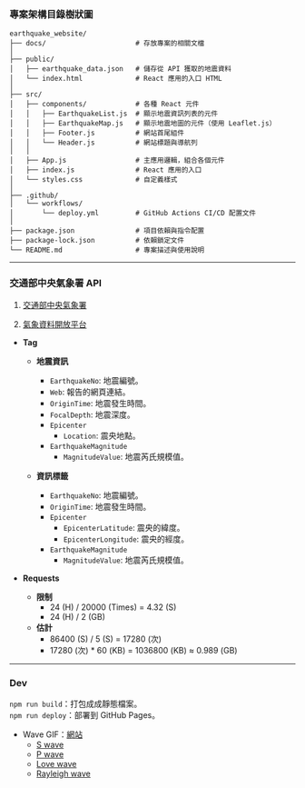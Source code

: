 ### 專案架構目錄樹狀圖

```
earthquake_website/
├── docs/                      # 存放專案的相關文檔
│
├── public/
│   ├── earthquake_data.json   # 儲存從 API 獲取的地震資料
│   └── index.html             # React 應用的入口 HTML
│
├── src/
│   ├── components/            # 各種 React 元件
│   │   ├── EarthquakeList.js  # 顯示地震資訊列表的元件
│   │   ├── EarthquakeMap.js   # 顯示地震地圖的元件（使用 Leaflet.js）
│   │   ├── Footer.js          # 網站首尾組件
│   │   └── Header.js          # 網站標題與導航列
│   │
│   ├── App.js                 # 主應用邏輯，組合各個元件
│   ├── index.js               # React 應用的入口
│   └── styles.css             # 自定義樣式
│
├── .github/
│   └── workflows/
│       └── deploy.yml         # GitHub Actions CI/CD 配置文件
│
├── package.json               # 項目依賴與指令配置
├── package-lock.json          # 依賴鎖定文件
└── README.md                  # 專案描述與使用說明
```

---

### 交通部中央氣象署 API

1. [交通部中央氣象署](https://www.cwa.gov.tw/V8/C/)

2. [氣象資料開放平台](https://opendata.cwa.gov.tw/index)

- **Tag**

  - **地震資訊**

    - `EarthquakeNo`: 地震編號。
    - `Web`: 報告的網頁連結。
    - `OriginTime`: 地震發生時間。
    - `FocalDepth`: 地震深度。
    - `Epicenter`
      - `Location`: 震央地點。
    - `EarthquakeMagnitude`
      - `MagnitudeValue`: 地震芮氏規模值。

  - **資訊標籤**

    - `EarthquakeNo`: 地震編號。
    - `OriginTime`: 地震發生時間。
    - `Epicenter`
      - `EpicenterLatitude`: 震央的緯度。
      - `EpicenterLongitude`: 震央的經度。
    - `EarthquakeMagnitude`
      - `MagnitudeValue`: 地震芮氏規模值。

- **Requests**

  - **限制**
    - 24 (H) / 20000 (Times) = 4.32 (S)
    - 24 (H) / 2 (GB)
  - **估計**
    - 86400 (S) / 5 (S) = 17280 (次)
    - 17280 (次) \* 60 (KB) = 1036800 (KB) ≈ 0.989 (GB)

---

### Dev

`npm run build`：打包成成靜態檔案。  
`npm run deploy`：部署到 GitHub Pages。

- Wave GIF：[網站](https://imgur.com/a/O7Jq0Hy)
  - [S wave](https://i.imgur.com/05kws0p.gif)
  - [P wave](https://i.imgur.com/CBkQxk2.gif)
  - [Love wave](https://i.imgur.com/b1QsFzV.gif)
  - [Rayleigh wave](https://i.imgur.com/vHhYN2J.gif)
